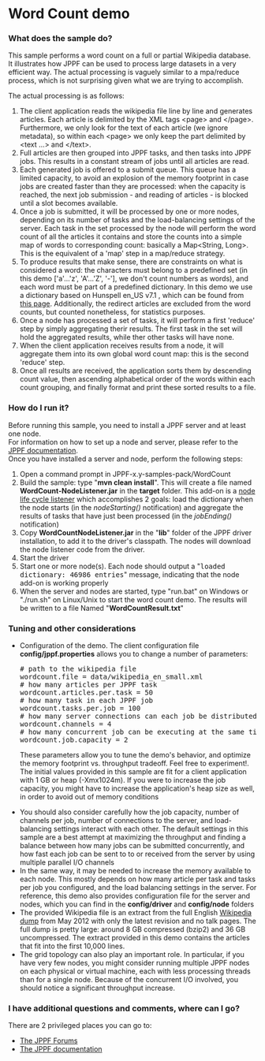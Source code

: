 # Word Count demo

<h3>What does the sample do?</h3>
This sample performs a word count on a full or partial Wikipedia database. It illustrates how JPPF can be used to process large datasets in a very efficient way.
The actual processing is vaguely similar to a mpa/reduce process, which is not surprising given what we are trying to accomplish.

<p>The actual processing is as follows:
<ol class="samplesList">
  <li>The client application reads the wikipedia file line by line and generates articles. Each article is delimited by the XML tags &lt;page&gt; and &lt;/page&gt;.
  Furthermore, we only look for the text of each article (we ignore metadata), so within each &lt;page&gt; we only keep the part delimited by &lt;text ...&gt; and &lt;/text&gt;.</li>
  <li>Full articles are then grouped into JPPF tasks, and then tasks into JPPF jobs. This results in a constant stream of jobs until all articles are read.</li>
  <li>Each generated job is offered to a submit queue. This queue has a limited capacity, to avoid an explosion of the memory footprint in case jobs are created faster than they are processed:
  when the capacity is reached, the next job submission - and reading of articles - is blocked until a slot becomes available.</li>
  <li>Once a job is submitted, it will be processed by one or more nodes, depending on its number of tasks and the load-balancing settings of the server.
  Each task in the set processed by the node will perform the word count of all the articles it contains and store the counts into a simple map of words to corresponding count:
  basically a Map&lt;String, Long&gt;. This is the equivalent of a 'map' step in a map/reduce strategy.</li>
  <li>To produce results that make sense, there are constraints on what is considered a word:
  the characters must belong to a predefined set (in this demo ['a'...'z', 'A'...'Z', '-'], we don't count numbers as words),
  and each word must be part of a predefined dictionary. In this demo we use a dictionary based on Hunspell en_US v7.1 ,
  which can be found from <a href="http://wordlist.sourceforge.net/">this page</a>.
  Additionally, the redirect articles are excluded from the word counts, but counted nonetheless, for statistics purposes.</li>
  <li>Once a node has processed a set of tasks, it will perform a first 'reduce' step by simply aggregating therir results.
  The first task in the set will hold the aggregated results, while ther other tasks will have none.</li>
  <li>When the client application receives results from a node, it will aggregate them into its own global word count map: this is the second 'reduce' step.</li>
  <li>Once all results are received, the application sorts them by descending count value, then ascending alphabetical order of the words within each count grouping,
  and finally format and print these sorted results to a file.</li>
</ol>

<h3>How do I run it?</h3>
Before running this sample, you need to install a JPPF server and at least one node.<br>
For information on how to set up a node and server, please refer to the <a href="https://www.jppf.org/doc/6.3/index.php?title=Introduction">JPPF documentation</a>.<br>
Once you have installed a server and node, perform the following steps:
<ol class="samplesList">
  <li>Open a command prompt in JPPF-x.y-samples-pack/WordCount</li>
  <li>Build the sample: type "<b>mvn clean install</b>". This will create a file named <b>WordCount-NodeListener.jar</b> in the <b>target</b> folder.
  This add-on is a <a href="https://www.jppf.org/doc/6.3/index.php?title=Receiving_notifications_of_node_life_cycle_events">node life cycle listener</a> which accomplishes 2 goals:
  load the dictionary when the node starts (in the <i>nodeStarting()</i> notification) and aggregate the results of tasks that have just been processed
  (in the <i>jobEnding()</i> notification)</li>
  <li>Copy <b>WordCountNodeListener.jar</b> in the "<b>lib</b>" folder of the JPPF driver installation, to add it to the driver's classpath.
  The nodes will download the node listener code from the driver.</li>
  <li>Start the driver</li>
  <li>Start one or more node(s). Each node should output a "<tt>loaded dictionary: 46986 entries</tt>" message, indicating that the node add-on is working properly</li>
  <li>When the server and nodes are started, type "run.bat" on Windows or "./run.sh" on Linux/Unix to start the word count demo.
  The results will be written to a file Named "<b>WordCountResult.txt</b>"</li>
</ol>

<h3>Tuning and other considerations</h3>
<ul class="samplesList">
  <li>Configuration of the demo. The client configuration file <b>config/jppf.properties</b> allows you to change a number of parameters:
<pre class="prettyprint lang-conf">
# path to the wikipedia file
wordcount.file = data/wikipedia_en_small.xml
# how many articles per JPPF task
wordcount.articles.per.task = 50
# how many task in each JPPF job
wordcount.tasks.per.job = 100
# how many server connections can each job be distributed over (parallel I/O)
wordcount.channels = 4
# how many concurrent job can be executing at the same time before reading of articles blocks
wordcount.job.capacity = 2
</pre>

  These parameters allow you to tune the demo's behavior, and optimize the memory footprint vs. throughput tradeoff. Feel free to experiment!.
  The initial values provided in this sample are fit for a client application with 1 GB or heap (-Xmx1024m).
  If you were to increase the job capacity, you might have to increase the application's heap size as well, in order to avoid out of memory conditions</li>
  <li>You should also consider carefully how the job capacity, number of channels per job, number of connections to the server, and load-balancing settings interact with each other.
  The default settings in this sample are a best attempt at maximizing the throughput and finding a balance between how many jobs can be submitted concurrently,
  and how fast each job can be sent to to or received from the server by using multiple parallel I/O channels</li>
  <li>In the same way, it may be needed to increase the memory available to each node. This mostly depends on how many article per task and tasks per job you configured,
  and the load balancing settings in the server. For reference, this demo also provides configuration file for the server and nodes,
  which you can find in the <b>config/driver</b> and <b>config/node</b> folders</li>
  <li>The provided Wikipedia file is an extract from the full English <a href="http://en.wikipedia.org/wiki/Wikipedia:Database_download">Wikipedia dump</a>
  from May 2012 with only the latest revision and no talk pages.
  The full dump is pretty large: around 8 GB compressed (bzip2) and 36 GB uncompressed. The extract provided in this demo contains the articles that fit into the first 10,000 lines.</li>
  <li>The grid topology can also play an important role. In particular, if you have very few nodes, you might consider running multiple JPPF nodes on
  each physical or virtual machine, each with less processing threads than for a single node.
  Because of the concurrent I/O involved, you should notice a significant throughput increase.</li>
</ul>

<h3>I have additional questions and comments, where can I go?</h3>
<p>There are 2 privileged places you can go to:
<ul class="samplesList">
  <li><a href="https://www.jppf.org/forums">The JPPF Forums</a></li>
  <li><a href="https://www.jppf.org/doc/6.2">The JPPF documentation</a></li>
</ul>

